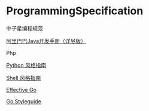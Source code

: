# ProgrammingSpecification
中子星编程规范

[阿里巴巴Java开发手册（详尽版）](https://github.com/alibaba/p3c/blob/master/%E9%98%BF%E9%87%8C%E5%B7%B4%E5%B7%B4Java%E5%BC%80%E5%8F%91%E6%89%8B%E5%86%8C%EF%BC%88%E8%AF%A6%E5%B0%BD%E7%89%88%EF%BC%89.pdf)

Php 

[Python 风格指南](https://zh-google-styleguide.readthedocs.io/en/latest/google-python-styleguide/contents/)

[Shell 风格指南](https://zh-google-styleguide.readthedocs.io/en/latest/google-shell-styleguide/contents/)

[Effective Go](https://golang.org/doc/effective_go.html)

[Go Styleguide](https://github.com/bahlo/go-styleguide)
